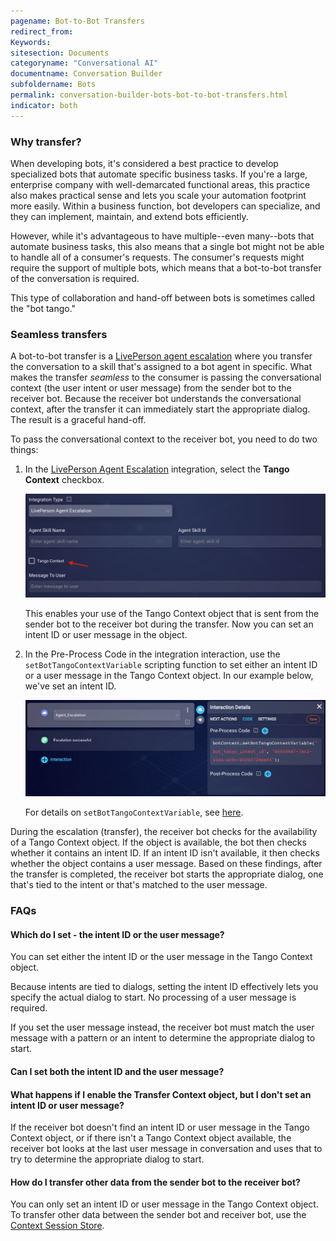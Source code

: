 ```yaml
---
pagename: Bot-to-Bot Transfers
redirect_from:
Keywords:
sitesection: Documents
categoryname: "Conversational AI"
documentname: Conversation Builder
subfoldername: Bots
permalink: conversation-builder-bots-bot-to-bot-transfers.html
indicator: both
---
```


### Why transfer?

When developing bots, it's considered a best practice to develop specialized bots that automate specific business tasks. If you're a large, enterprise company with well-demarcated functional areas, this practice also makes practical sense and lets you scale your automation footprint more easily. Within a business function, bot developers can specialize, and they can implement, maintain, and extend bots efficiently.

However, while it's advantageous to have multiple--even many--bots that automate business tasks, this also means that a single bot might not be able to handle all of a consumer's requests. The consumer's requests might require the support of multiple bots, which means that a bot-to-bot transfer of the conversation is required.

This type of collaboration and hand-off between bots is sometimes called the "bot tango."

### Seamless transfers

A bot-to-bot transfer is a [LivePerson agent escalation](conversation-builder-integrations-liveperson-agent-escalation-integrations.html) where you transfer the conversation to a skill that's assigned to a bot agent in specific. What makes the transfer *seamless* to the consumer is passing the conversational context (the user intent or user message) from the sender bot to the receiver bot. Because the receiver bot understands the conversational context, after the transfer it can immediately start the appropriate dialog. The result is a graceful hand-off.

To pass the conversational context to the receiver bot, you need to do two things:

1. In the [LivePerson Agent Escalation](conversation-builder-integrations-liveperson-agent-escalation-integrations.html) integration, select the **Tango Context** checkbox.

    <img class="fancyimage" style="width:800px" src="img/ConvoBuilder/bots_collab1.png">

    This enables your use of the Tango Context object that is sent from the sender bot to the receiver bot during the transfer. Now you can set an intent ID or user message in the object.

2. In the Pre-Process Code in the integration interaction, use the `setBotTangoContextVariable` scripting function to set either an intent ID or a user message in the Tango Context object. In our example below, we've set an intent ID.

    <img class="fancyimage" style="width:800px" src="img/ConvoBuilder/bots_collab2.png">

    For details on `setBotTangoContextVariable`, see [here](conversation-builder-scripting-functions-get-set-contextual-data.html#get-and-set-bot-tango-context-variable).

During the escalation (transfer), the receiver bot checks for the availability of a Tango Context object. If the object is available, the bot then checks whether it contains an intent ID. If an intent ID isn't available, it then checks whether the object contains a user message. Based on these findings, after the transfer is completed, the receiver bot starts the  appropriate dialog, one that's tied to the intent or that's matched to the user message.

### FAQs

#### Which do I set - the intent ID or the user message?

You can set either the intent ID or the user message in the Tango Context object. 

Because intents are tied to dialogs, setting the intent ID effectively lets you specify the actual dialog to start. No processing of a user message is required.

If you set the user message instead, the receiver bot must match the user message with a pattern or an intent to determine the appropriate dialog to start.

#### Can I set both the intent ID and the user message?


#### What happens if I enable the Transfer Context object, but I don't set an intent ID or user message?

If the receiver bot doesn't find an intent ID or user message in the Tango Context object, or if there isn't a Tango Context object available, the receiver bot looks at the last user message in conversation and uses that to try to determine the appropriate dialog to start.

#### How do I transfer other data from the sender bot to the receiver bot?

You can only set an intent ID or user message in the Tango Context object. To transfer other data between the sender bot and receiver bot, use the [Context Session Store](conversation-builder-scripting-functions-manage-the-context-session-store.html).
